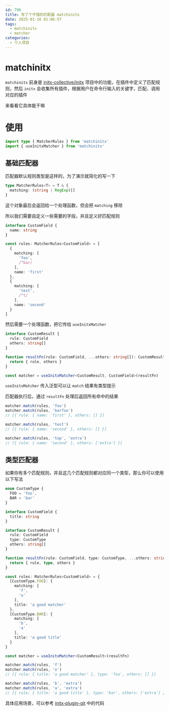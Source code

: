 ```yaml
---
id: 796
title: 写了个不错的匹配器 matchinitx
date: 2025-01-16 01:06:57
tags:
  - matchinitx
  - matcher
categories:
  - 个人项目
---
```


# matchinitx

`matchinitx` 前身是 <span icon i-mdi-github></span> [initx-collective/initx](https://github.com/initx-collective/initx) 项目中的功能，在插件中定义了匹配规则，然后 `initx` 会收集所有插件，根据用户在命令行输入的关键字，匹配、调用对应的插件

来看看它具体能干嘛

<!-- more -->

# 使用

```ts
import type { MatcherRules } from 'matchinitx'
import { useInitxMatcher } from 'matchinitx'
```

## 基础匹配器

匹配器默认规则类型是这样的，为了演示就简化的写一下

```ts
type MatcherRules<T> = T & {
  matching: (string | RegExp)[]
}
```

这个对象最后会返回给一个处理函数，但会把 `matching` 移除

所以我们需要自定义一些需要的字段，并且定义好匹配规则

```ts
interface CustomField {
  name: string
}

const rules: MatcherRules<CustomField> = [
  {
    matching: [
      'foo',
      /^bar/
    ],
    name: 'first'
  },
  {
    matching: [
      'test',
      /^t/
    ],
    name: 'second'
  }
]
```

然后需要一个处理函数，把它传给 `useInitxMatcher`

```ts
interface CustomResult {
  rule: CustomField
  others: string[]
}

function resultFn(rule: CustomField, ...others: string[]): CustomResult {
  return { rule, others }
}

const matcher = useInitxMatcher<CustomResult, CustomField>(resultFn)
```

`useInitxMatcher` 传入泛型可以让 `match` 结果有类型提示

匹配器执行后，通过 `resultFn` 处理后返回所有命中的结果

```ts
matcher.match(rules, 'foo')
matcher.match(rules, 'barfoo')
// [{ rule: { name: 'first' }, others: [] }]

matcher.match(rules, 'test')
// [{ rule: { name: 'second' }, others: [] }]

matcher.match(rules, 'top', 'extra')
// [{ rule: { name: 'second' }, others: ['extra'] }]
```

## 类型匹配器

如果你有多个匹配规则，并且这几个匹配规则都对应同一个类型，那么你可以使用以下写法

```ts
enum CustomType {
  FOO = 'foo',
  BAR = 'bar'
}

interface CustomField {
  title: string
}

interface CustomResult {
  rule: CustomField
  type: CustomType
  others: string[]
}

function resultFn(rule: CustomField, type: CustomType, ...others: string[]): CustomResult {
  return { rule, type, others }
}

const rules: MatcherRules<CustomField> = {
  [CustomType.FOO]: {
    matching: [
      'f',
      'o'
    ],
    title: 'a good matcher'
  },
  [CustomType.BAR]: {
    matching: [
      'b',
      'a'
    ],
    title: 'a good title'
  }
}

const matcher = useInitxMatcher<CustomResult>(resultFn)

matcher.match(rules, 'f')
matcher.match(rules, 'o')
// [{ rule: { title: 'a good matcher' }, type: 'foo', others: [] }]

matcher.match(rules, 'b', 'extra')
matcher.match(rules, 'a', 'extra')
// [{ rule: { title: 'a good title' }, type: 'bar', others: ['extra'] }]
```

具体应用场景，可以参考 [initx-plugin-git](https://github.com/initx-collective/initx-plugin-git/blob/main/src/index.ts) 中的代码
